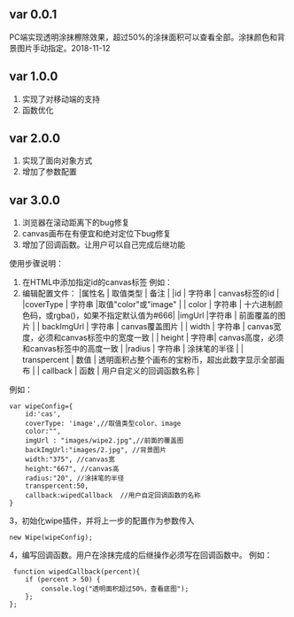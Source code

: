 ﻿## var 0.0.1  ##
PC端实现透明涂抹檫除效果，超过50%的涂抹面积可以查看全部。涂抹颜色和背景图片手动指定。2018-11-12
## var 1.0.0 ##
1. 实现了对移动端的支持
1. 函数优化
## var 2.0.0 ##
1. 实现了面向对象方式
1. 增加了参数配置
## var 3.0.0 ##
1. 浏览器在滚动距离下的bug修复
1. canvas画布在有便宜和绝对定位下bug修复
1. 增加了回调函数。让用户可以自己完成后继功能

使用步骤说明：
1. 在HTML中添加指定id的canvas标签
例如：<canvas id="cas" width="375" height="667"></canvas>
1. 编辑配置文件：
|属性名 | 取值类型 | 备注 |
|id | 字符串 | canvas标签的id |
|coverType | 字符串 |取值"color"或"image" |
| color | 字符串 | 十六进制颜色码，或rgba()，如果不指定默认值为#666|
|imgUrl |字符串 | 前面覆盖的图片 |
| backImgUrl | 字符串 | canvas覆盖图片 |
| width | 字符串 | canvas宽度，必须和canvas标签中的宽度一致 |
| height |  字符串|  canvas高度，必须和canvas标签中的高度一致 |
|radius | 字符串 | 涂抹笔的半径 |
| transpercent | 数值 | 透明面积占整个画布的宝粉币，超出此数字显示全部画布 |
| callback | 函数 | 用户自定义的回调函数名称 |


例如：
``` 
var wipeConfig={
	id:'cas',
	coverType: 'image',//取值类型color、image
	color:"",
	imgUrl : "images/wipe2.jpg",//前面的覆盖图
	backImgUrl:"images/2.jpg", //背景图片
	width:"375", //canvas宽
	height:"667", //canvas高
	radius:"20", //涂抹笔的半径
	transpercent:50,
	callback:wipedCallback	//用户自定回调函数的名称
}
 ```
 3，初始化wipe插件，并将上一步的配置作为参数传入
``` 
new Wipe(wipeConfig);
 ```
 4，编写回调函数。用户在涂抹完成的后继操作必须写在回调函数中。
 例如：
``` 
 function wipedCallback(percent){
	if (percent > 50) {
		console.log("透明面积超过50%，查看底图");
	};
};
 ```
